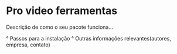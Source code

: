 # Pro video ferramentas

Descrição de como o seu pacote funciona... 

° Passos para a instalação
° Outras informações relevantes(autores, empresa, contato)
